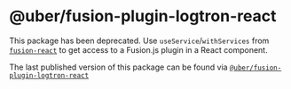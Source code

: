 # @uber/fusion-plugin-logtron-react

This package has been deprecated. Use `useService`/`withServices` from [`fusion-react`](https://github.com/fusionjs/fusionjs/tree/master/public/fusion-react) to get access to a Fusion.js plugin in a React component.

The last published version of this package can be found via [`@uber/fusion-plugin-logtron-react`](https://github.com/uber/fusionjs/tree/releases/2020-03-04/001638/festive-boat/private/fusion-plugin-logtron-react) 
